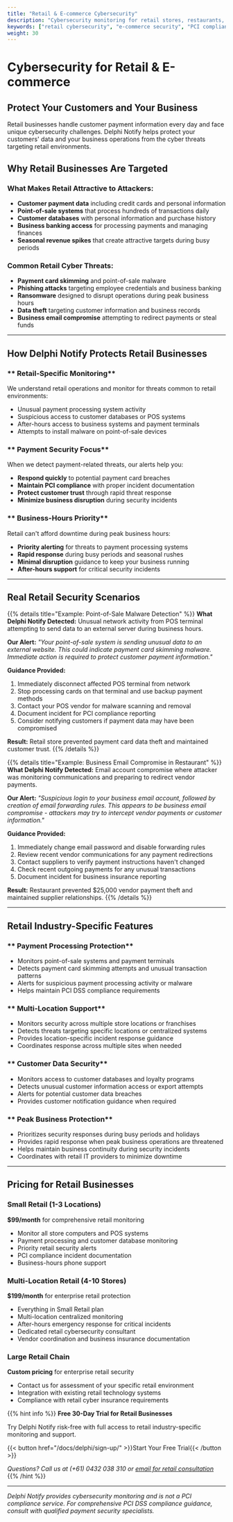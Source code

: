```yaml
---
title: "Retail & E-commerce Cybersecurity"
description: "Cybersecurity monitoring for retail stores, restaurants, and e-commerce businesses. Protect customer payments and business operations."
keywords: ["retail cybersecurity", "e-commerce security", "PCI compliance", "point of sale security", "restaurant security"]
weight: 30
---
```


# Cybersecurity for Retail & E-commerce

## **Protect Your Customers and Your Business**

Retail businesses handle customer payment information every day and face unique cybersecurity challenges. Delphi Notify helps protect your customers' data and your business operations from the cyber threats targeting retail environments.

## **Why Retail Businesses Are Targeted**

### **What Makes Retail Attractive to Attackers:**
- **Customer payment data** including credit cards and personal information
- **Point-of-sale systems** that process hundreds of transactions daily
- **Customer databases** with personal information and purchase history
- **Business banking access** for processing payments and managing finances
- **Seasonal revenue spikes** that create attractive targets during busy periods

### **Common Retail Cyber Threats:**
- **Payment card skimming** and point-of-sale malware
- **Phishing attacks** targeting employee credentials and business banking
- **Ransomware** designed to disrupt operations during peak business hours
- **Data theft** targeting customer information and business records
- **Business email compromise** attempting to redirect payments or steal funds

---

## **How Delphi Notify Protects Retail Businesses**

### ** Retail-Specific Monitoring**
We understand retail operations and monitor for threats common to retail environments:
- Unusual payment processing system activity
- Suspicious access to customer databases or POS systems
- After-hours access to business systems and payment terminals
- Attempts to install malware on point-of-sale devices

### ** Payment Security Focus**
When we detect payment-related threats, our alerts help you:
- **Respond quickly** to potential payment card breaches
- **Maintain PCI compliance** with proper incident documentation
- **Protect customer trust** through rapid threat response
- **Minimize business disruption** during security incidents

### ** Business-Hours Priority**
Retail can't afford downtime during peak business hours:
- **Priority alerting** for threats to payment processing systems
- **Rapid response** during busy periods and seasonal rushes
- **Minimal disruption** guidance to keep your business running
- **After-hours support** for critical security incidents

---

## **Real Retail Security Scenarios**

{{% details title="Example: Point-of-Sale Malware Detection" %}}
**What Delphi Notify Detected:** Unusual network activity from POS terminal attempting to send data to an external server during business hours.

**Our Alert:** *"Your point-of-sale system is sending unusual data to an external website. This could indicate payment card skimming malware. Immediate action is required to protect customer payment information."*

**Guidance Provided:**
1. Immediately disconnect affected POS terminal from network
2. Stop processing cards on that terminal and use backup payment methods
3. Contact your POS vendor for malware scanning and removal
4. Document incident for PCI compliance reporting
5. Consider notifying customers if payment data may have been compromised

**Result:** Retail store prevented payment card data theft and maintained customer trust.
{{% /details %}}

{{% details title="Example: Business Email Compromise in Restaurant" %}}
**What Delphi Notify Detected:** Email account compromise where attacker was monitoring communications and preparing to redirect vendor payments.

**Our Alert:** *"Suspicious login to your business email account, followed by creation of email forwarding rules. This appears to be business email compromise - attackers may try to intercept vendor payments or customer information."*

**Guidance Provided:**
1. Immediately change email password and disable forwarding rules
2. Review recent vendor communications for any payment redirections
3. Contact suppliers to verify payment instructions haven't changed
4. Check recent outgoing payments for any unusual transactions
5. Document incident for business insurance reporting

**Result:** Restaurant prevented $25,000 vendor payment theft and maintained supplier relationships.
{{% /details %}}

---

## **Retail Industry-Specific Features**

### ** Payment Processing Protection**
- Monitors point-of-sale systems and payment terminals
- Detects payment card skimming attempts and unusual transaction patterns
- Alerts for suspicious payment processing activity or malware
- Helps maintain PCI DSS compliance requirements

### ** Multi-Location Support**
- Monitors security across multiple store locations or franchises
- Detects threats targeting specific locations or centralized systems
- Provides location-specific incident response guidance
- Coordinates response across multiple sites when needed

### ** Customer Data Security**
- Monitors access to customer databases and loyalty programs
- Detects unusual customer information access or export attempts
- Alerts for potential customer data breaches
- Provides customer notification guidance when required

### ** Peak Business Protection**
- Prioritizes security responses during busy periods and holidays
- Provides rapid response when peak business operations are threatened
- Helps maintain business continuity during security incidents
- Coordinates with retail IT providers to minimize downtime

---

## **Pricing for Retail Businesses**

### **Small Retail (1-3 Locations)**
**$99/month** for comprehensive retail monitoring
- Monitor all store computers and POS systems
- Payment processing and customer database monitoring
- Priority retail security alerts
- PCI compliance incident documentation
- Business-hours phone support

### **Multi-Location Retail (4-10 Stores)**
**$199/month** for enterprise retail protection
- Everything in Small Retail plan
- Multi-location centralized monitoring
- After-hours emergency response for critical incidents
- Dedicated retail cybersecurity consultant
- Vendor coordination and business insurance documentation

### **Large Retail Chain**
**Custom pricing** for enterprise retail security
- Contact us for assessment of your specific retail environment
- Integration with existing retail technology systems
- Compliance with retail cyber insurance requirements

{{% hint info %}}
**Free 30-Day Trial for Retail Businesses**

Try Delphi Notify risk-free with full access to retail industry-specific monitoring and support.

{{< button href="/docs/delphi/sign-up/" >}}Start Your Free Trial{{< /button >}}

*Questions? Call us at (+61) 0432 038 310 or [email for retail consultation](mailto:main@cybermonkey.net.au?subject=Retail%20Cybersecurity%20Consultation&body=Hi!%20I'm%20interested%20in%20Delphi%20Notify%20for%20our%20retail%20business.%0A%0ABusiness%20details:%0A-%20Type%20of%20retail%20business:%0A-%20Number%20of%20locations:%0A-%20POS%20system%20used:%0A-%20Number%20of%20employees:%0A-%20Specific%20security%20concerns:%0A%0APlease%20contact%20me%20to%20discuss%20our%20needs.)*
{{% /hint %}}

---

*Delphi Notify provides cybersecurity monitoring and is not a PCI compliance service. For comprehensive PCI DSS compliance guidance, consult with qualified payment security specialists.*